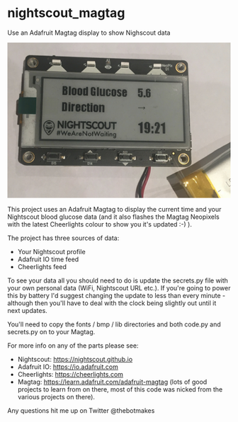 # nightscout_magtag
Use an Adafruit Magtag display to show Nighscout data

![alt text](IMG_2232.JPG)

This project uses an Adafruit Magtag to display the current time and your Nightscout blood glucose data (and it also 
flashes the Magtag Neopixels with the latest Cheerlights colour to show you it's updated :-) ).

The project has three sources of data:

* Your Nightscout profile
* Adafruit IO time feed
* Cheerlights feed

To see your data all you should need to do is update the secrets.py file with your own personal data (WiFi, Nightscout URL etc.). If you're going
to power this by battery I'd suggest changing the update to less than every minute - although then you'll have to deal with the clock being
slightly out until it next updates.

You'll need to copy the fonts / bmp / lib directories and both code.py and secrets.py on to your Magtag.

For more info on any of the parts please see:

* Nightscout: https://nightscout.github.io
* Adafruit IO: https://io.adafruit.com
* Cheerlights: https://cheerlights.com
* Magtag: https://learn.adafruit.com/adafruit-magtag (lots of good projects to learn from on there, most of this code was nicked from the various
projects on there).

Any questions hit me up on Twitter @thebotmakes
